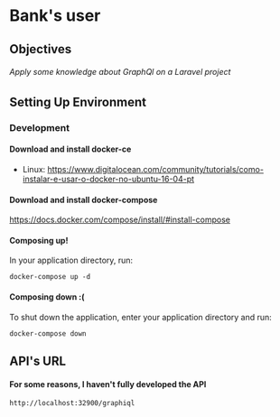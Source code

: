 # Bank's user #

## Objectives ##

###### Apply some knowledge about GraphQl on a Laravel project

## Setting Up Environment ##

### Development ###

#### Download and install docker-ce ####
* Linux: https://www.digitalocean.com/community/tutorials/como-instalar-e-usar-o-docker-no-ubuntu-16-04-pt

#### Download and install docker-compose ####
https://docs.docker.com/compose/install/#install-compose

#### Composing up! ####
In your application directory, run:

```
docker-compose up -d
```

#### Composing down :( ####

To shut down the application, enter your application directory and run:

```
docker-compose down
```

## API's URL ##

#### For some reasons, I haven't fully developed the API ####

```
http://localhost:32900/graphiql
```

